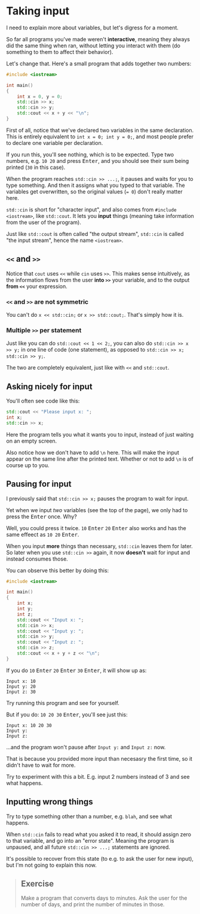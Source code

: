 # Taking input

I need to explain more about variables, but let's digress for a moment.

So far all programs you've made weren't **interactive**, meaning they always did the same thing when ran, without letting you interact with them (do something to them to affect their behavior).

Let's change that. Here's a small program that adds together two numbers:

```cpp
#include <iostream>

int main()
{
    int x = 0, y = 0;
    std::cin >> x;
    std::cin >> y;
    std::cout << x + y << "\n";
}
```

First of all, notice that we've declared two variables in the same declaration. This is entirely equivalent to `int x = 0; int y = 0;`, and most people prefer to declare one variable per declaration.

If you run this, you'll see nothing, which is to be expected. Type two numbers, e.g. `10 20` and press <kbd>Enter</kbd>, and you should see their sum being printed (`30` in this case).

When the program reaches `std::cin >> ...;`, it pauses and waits for you to type something. And then it assigns what you typed to that variable. The variables get overwritten, so the original values (`= 0`) don't really matter here.

`std::cin` is short for "character input", and also comes from `#include <iostream>`, like `std::cout`. It lets you **input** things (meaning take information from the user of the program).

Just like `std::cout` is often called "the output stream", `std::cin` is called "the input stream", hence the name `<iostream>`.

## `<<` and `>>`

Notice that `cout` uses `<<` while `cin` uses `>>`. This makes sense intuitively, as the information flows from the user **into `>>`** your variable, and to the output **from `<<`** your expression.

### `<<` and `>>` are not symmetric

You can't do `x << std::cin;` or `x >> std::cout;`. That's simply how it is.

### Multiple `>>` per statement

Just like you can do `std::cout << 1 << 2;`, you can also do `std::cin >> x >> y;` in one line of code (one statement), as opposed to `std::cin >> x; std::cin >> y;`.

The two are completely equivalent, just like with `<<` and `std::cout`.

## Asking nicely for input

You'll often see code like this:
```cpp
std::cout << "Please input x: ";
int x;
std::cin >> x;
```
Here the program tells you what it wants you to input, instead of just waiting on an empty screen.

Also notice how we don't have to add `\n` here. This will make the input appear on the same line after the printed text. Whether or not to add `\n` is of course up to you.

## Pausing for input

I previously said that `std::cin >> x;` pauses the program to wait for input.

Yet when we input *two* variables (see the top of the page), we only had to press the <kbd>Enter</kbd> once. Why?

Well, you could press it twice. `10` <kbd>Enter</kbd> `20` <kbd>Enter</kbd> also works and has the same effeect as `10 20` <kbd>Enter</kbd>.

When you input **more** things than necessary, `std::cin` leaves them for later. So later when you use `std::cin >>` again, it now **doesn't** wait for input and instead consumes those.

You can observe this better by doing this:

```cpp
#include <iostream>

int main()
{
    int x;
    int y;
    int z;
    std::cout << "Input x: ";
    std::cin >> x;
    std::cout << "Input y: ";
    std::cin >> y;
    std::cout << "Input z: ";
    std::cin >> z;
    std::cout << x + y + z << "\n";
}
```
If you do `10` <kbd>Enter</kbd> `20` <kbd>Enter</kbd> `30` <kbd>Enter</kbd>, it will show up as:
```
Input x: 10
Input y: 20
Input z: 30
```
Try running this program and see for yourself.

But if you do: `10 20 30` <kbd>Enter</kbd>, you'll see just this:
```
Input x: 10 20 30
Input y:
Input z:
```
...and the program won't pause after `Input y:` and `Input z:` now.

That is because you provided more input than necesasry the first time, so it didn't have to wait for more.

Try to experiment with this a bit. E.g. input 2 numbers instead of 3 and see what happens.

## Inputting wrong things

Try to type something other than a number, e.g. `blah`, and see what happens.

When `std::cin` fails to read what you asked it to read, it should assign zero to that variable, and go into an "error state". Meaning the program is unpaused, and all future `std::cin >> ...;` statements are ignored.

It's possible to recover from this state (to e.g. to ask the user for new input), but I'm not going to explain this now.

> ## Exercise
>
> Make a program that converts days to minutes. Ask the user for the number of days, and print the number of minutes in those.
